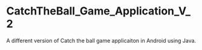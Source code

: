 # CatchTheBall_Game_Application_V_2

A different version of Catch the ball game applicaiton in Android using Java.


